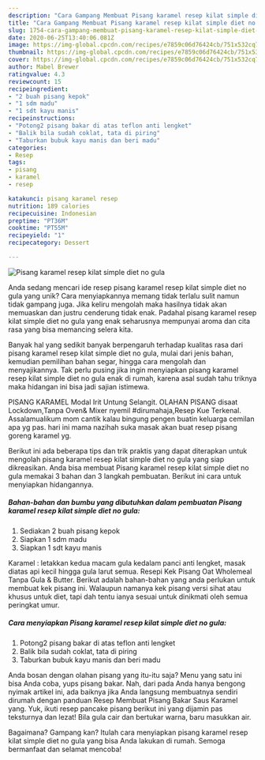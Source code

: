 ```yaml
---
description: "Cara Gampang Membuat Pisang karamel resep kilat simple diet no gula, Enak"
title: "Cara Gampang Membuat Pisang karamel resep kilat simple diet no gula, Enak"
slug: 1754-cara-gampang-membuat-pisang-karamel-resep-kilat-simple-diet-no-gula-enak
date: 2020-06-25T13:40:06.081Z
image: https://img-global.cpcdn.com/recipes/e7859c06d76424cb/751x532cq70/pisang-karamel-resep-kilat-simple-diet-no-gula-foto-resep-utama.jpg
thumbnail: https://img-global.cpcdn.com/recipes/e7859c06d76424cb/751x532cq70/pisang-karamel-resep-kilat-simple-diet-no-gula-foto-resep-utama.jpg
cover: https://img-global.cpcdn.com/recipes/e7859c06d76424cb/751x532cq70/pisang-karamel-resep-kilat-simple-diet-no-gula-foto-resep-utama.jpg
author: Mabel Brewer
ratingvalue: 4.3
reviewcount: 15
recipeingredient:
- "2 buah pisang kepok"
- "1 sdm madu"
- "1 sdt kayu manis"
recipeinstructions:
- "Potong2 pisang bakar di atas teflon anti lengket"
- "Balik bila sudah coklat, tata di piring"
- "Taburkan bubuk kayu manis dan beri madu"
categories:
- Resep
tags:
- pisang
- karamel
- resep

katakunci: pisang karamel resep 
nutrition: 189 calories
recipecuisine: Indonesian
preptime: "PT36M"
cooktime: "PT55M"
recipeyield: "1"
recipecategory: Dessert

---
```



![Pisang karamel resep kilat simple diet no gula](https://img-global.cpcdn.com/recipes/e7859c06d76424cb/751x532cq70/pisang-karamel-resep-kilat-simple-diet-no-gula-foto-resep-utama.jpg)

Anda sedang mencari ide resep pisang karamel resep kilat simple diet no gula yang unik? Cara menyiapkannya memang tidak terlalu sulit namun tidak gampang juga. Jika keliru mengolah maka hasilnya tidak akan memuaskan dan justru cenderung tidak enak. Padahal pisang karamel resep kilat simple diet no gula yang enak seharusnya mempunyai aroma dan cita rasa yang bisa memancing selera kita.

Banyak hal yang sedikit banyak berpengaruh terhadap kualitas rasa dari pisang karamel resep kilat simple diet no gula, mulai dari jenis bahan, kemudian pemilihan bahan segar, hingga cara mengolah dan menyajikannya. Tak perlu pusing jika ingin menyiapkan pisang karamel resep kilat simple diet no gula enak di rumah, karena asal sudah tahu triknya maka hidangan ini bisa jadi sajian istimewa.

PISANG KARAMEL Modal Irit Untung Selangit. OLAHAN PISANG disaat Lockdown,Tanpa Oven&amp; Mixer nyemil #dirumahaja,Resep Kue Terkenal. Assalamualikum mom cantik kalau bingung pengen buatin keluarga cemilan apa yg pas. hari ini mama nazihah suka masak akan buat resep pisang goreng karamel yg.


Berikut ini ada beberapa tips dan trik praktis yang dapat diterapkan untuk mengolah pisang karamel resep kilat simple diet no gula yang siap dikreasikan. Anda bisa membuat Pisang karamel resep kilat simple diet no gula memakai 3 bahan dan 3 langkah pembuatan. Berikut ini cara untuk menyiapkan hidangannya.

<!--inarticleads1-->

##### Bahan-bahan dan bumbu yang dibutuhkan dalam pembuatan Pisang karamel resep kilat simple diet no gula:

1. Sediakan 2 buah pisang kepok
1. Siapkan 1 sdm madu
1. Siapkan 1 sdt kayu manis


Karamel : letakkan kedua macam gula kedalam panci anti lengket, masak diatas api kecil hingga gula larut semua. Resepi Kek Pisang Oat Wholemeal Tanpa Gula &amp; Butter. Berikut adalah bahan-bahan yang anda perlukan untuk membuat kek pisang ini. Walaupun namanya kek pisang versi sihat atau khusus untuk diet, tapi dah tentu ianya sesuai untuk dinikmati oleh semua peringkat umur. 

<!--inarticleads2-->

##### Cara menyiapkan Pisang karamel resep kilat simple diet no gula:

1. Potong2 pisang bakar di atas teflon anti lengket
1. Balik bila sudah coklat, tata di piring
1. Taburkan bubuk kayu manis dan beri madu


Anda bosan dengan olahan pisang yang itu-itu saja? Menu yang satu ini bisa Anda coba, yups pisang bakar. Nah, dari pada Anda hanya bengong nyimak artikel ini, ada baiknya jika Anda langsung membuatnya sendiri dirumah dengan panduan Resep Membuat Pisang Bakar Saus Karamel yang. Yuk, ikuti resep pancake pisang berikut ini yang dijamin pas teksturnya dan lezat! Bila gula cair dan bertukar warna, baru masukkan air. 

Bagaimana? Gampang kan? Itulah cara menyiapkan pisang karamel resep kilat simple diet no gula yang bisa Anda lakukan di rumah. Semoga bermanfaat dan selamat mencoba!
